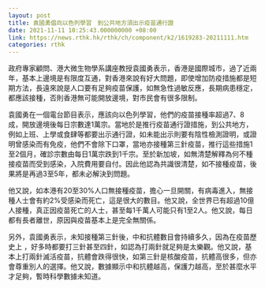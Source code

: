 ```yaml
---
layout: post
title: 袁國勇倡向以色列學習　到公共地方須出示疫苗通行證
date: 2021-11-11 10:25:43.000000000 +08:00
link: https://news.rthk.hk/rthk/ch/component/k2/1619283-20211111.htm
categories: rthk
---
```


政府專家顧問、港大微生物學系講座教授袁國勇表示，香港是國際城市，過了近兩年，基本上邊境是有限度互通，對香港來說有好大問題，即使增加防疫措施都是短期方法，長遠來說是人口要有足夠疫苗保護，如無急性過敏反應，長期病患穩定，都應該接種，否則香港無可能開放邊境，對市民會有很多限制。

袁國勇在一個電台節目表示，應該向以色列學習，他們的疫苗接種率超過7、8成，開放邊境後每日宗數達1萬宗。當地於是推行疫苗通行證措施，到公共地方，例如上班、上學或食肆等都要出示通行證，如未能出示則要有陰性檢測證明，或證明曾感染而有免疫，他們不會除下口罩，當地亦接種第三針疫苗，推行這些措施1至2個月，確診宗數由每日1萬宗跌到1千宗。至於新加坡，如無清楚解釋為何不種接疫苗而受到感染，入院費用要自付。因此他認為共識很清楚，如不接種疫苗，後果將是再過3至5年，都未必解決到問題。

他又說，如本港有20至30%人口無接種疫苗，擔心一旦開關，有病毒進入，無接種人士會有約2%受感染而死亡，這是很大的數目。他又說，全世界已有超過10億人接種，真正因疫苗死亡的人士，甚至每1千萬人可能只有1至2人。他又說，每日都有長者離世，原因與疫苗基本上是完全無關係。

另外，袁國勇表示，未知接種第三針後，中和抗體數目會持續多久，因為在疫苗歷史上 ，好多時都要打三針甚至四針，如認為打兩針就足夠是太樂觀。他又說，基本上打兩針滅活疫苗，抗體會跌得很快，如第三針是核酸疫苗，抗體高很多，但亦會尊重別人的選擇。他又說，數據顯示中和抗體越高，保護力越高，至於甚麼水平才足夠，暫時科學數據未知道。
